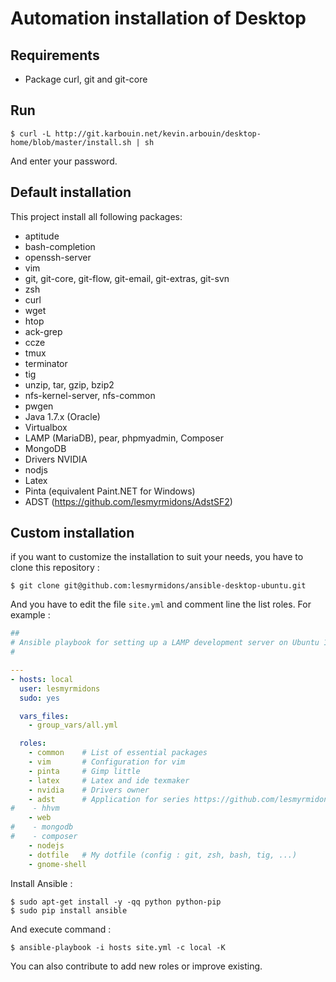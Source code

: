 Automation installation of Desktop
==================================

Requirements
-----------

* Package curl, git and git-core

Run
---

```shell
$ curl -L http://git.karbouin.net/kevin.arbouin/desktop-home/blob/master/install.sh | sh
```

And enter your password.

Default installation
--------------------

This project install all following packages:

* aptitude
* bash-completion
* openssh-server
* vim
* git, git-core, git-flow, git-email, git-extras, git-svn
* zsh
* curl
* wget
* htop
* ack-grep
* ccze
* tmux
* terminator
* tig
* unzip, tar, gzip, bzip2
* nfs-kernel-server, nfs-common
* pwgen
* Java 1.7.x (Oracle)
* Virtualbox
* LAMP (MariaDB), pear, phpmyadmin, Composer
* MongoDB
* Drivers NVIDIA
* nodjs
* Latex
* Pinta (equivalent Paint.NET for Windows)
* ADST (https://github.com/lesmyrmidons/AdstSF2)

Custom installation
-------------------

if you want to customize the installation to suit your needs, you have to clone this repository :

    $ git clone git@github.com:lesmyrmidons/ansible-desktop-ubuntu.git

And you have to edit the file `site.yml` and comment line the list roles. For example :

```yml
##
# Ansible playbook for setting up a LAMP development server on Ubuntu 14.04.
#

---
- hosts: local
  user: lesmyrmidons
  sudo: yes

  vars_files:
    - group_vars/all.yml

  roles:
    - common    # List of essential packages
    - vim       # Configuration for vim
    - pinta     # Gimp little
    - latex     # Latex and ide texmaker
    - nvidia    # Drivers owner
    - adst      # Application for series https://github.com/lesmyrmidons/AdstSF2
#    - hhvm
    - web
#    - mongodb
#    - composer
    - nodejs
    - dotfile   # My dotfile (config : git, zsh, bash, tig, ...)
    - gnome-shell
```

Install Ansible :

    $ sudo apt-get install -y -qq python python-pip
    $ sudo pip install ansible

And execute command :

    $ ansible-playbook -i hosts site.yml -c local -K

You can also contribute to add new roles or improve existing.
